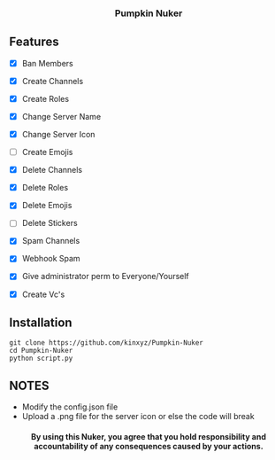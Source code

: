 <h3 align="center">  
  Pumpkin Nuker
  </h3>

## Features
 - [x] Ban Members
 - [x] Create Channels 
 - [x] Create Roles 
 - [x] Change Server Name
 - [x] Change Server Icon
 - [ ] Create Emojis
 - [x] Delete Channels 
 - [x] Delete Roles 
 - [x] Delete Emojis 
 - [ ] Delete Stickers 
 - [x] Spam Channels
 - [x] Webhook Spam
 - [x] Give administrator perm to Everyone/Yourself
 - [x] Create Vc's


<h2>Installation</h2>

```
git clone https://github.com/kinxyz/Pumpkin-Nuker
cd Pumpkin-Nuker
python script.py
```

## NOTES
- Modify the config.json file
- Upload a .png file for the server icon or else the code will break

<h4 align="center"> By using this Nuker, you agree that you hold responsibility and accountability of any consequences caused by your actions. </h4>